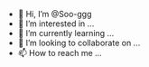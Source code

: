 - 👋 Hi, I’m @Soo-ggg
- 👀 I’m interested in ...
- 🌱 I’m currently learning ...
- 💞️ I’m looking to collaborate on ...
- 📫 How to reach me ...

<!---
Soo-ggg/Soo-ggg is a ✨ special ✨ repository because its `README.md` (this file) appears on your GitHub profile.
You can click the Preview link to take a look at your changes.
--->
